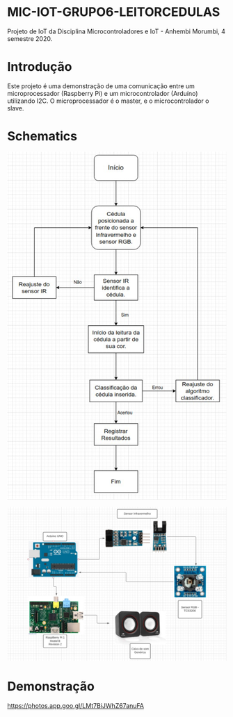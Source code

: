 # MIC-IOT-GRUPO6-LEITORCEDULAS

Projeto de IoT da Disciplina Microcontroladores e IoT - Anhembi Morumbi, 4 semestre 2020.  

# Introdução

Este projeto é uma demonstração de uma comunicação entre um microprocessador (Raspberry Pi) e um microcontrolador (Arduíno) utilizando I2C. O microprocessador é o master, e o microcontrolador o slave.  

# Schematics

![alt text](https://github.com/mpeschke/MIC-IOT-GRUPO6-LEITORCEDULAS/blob/main/LogicFlow.jpeg?raw=true)  

![alt text](https://github.com/mpeschke/MIC-IOT-GRUPO6-LEITORCEDULAS/blob/main/Schematic.jpg?raw=true)  

# Demonstração

https://photos.app.goo.gl/LMt7BiJWhZ67anuFA  